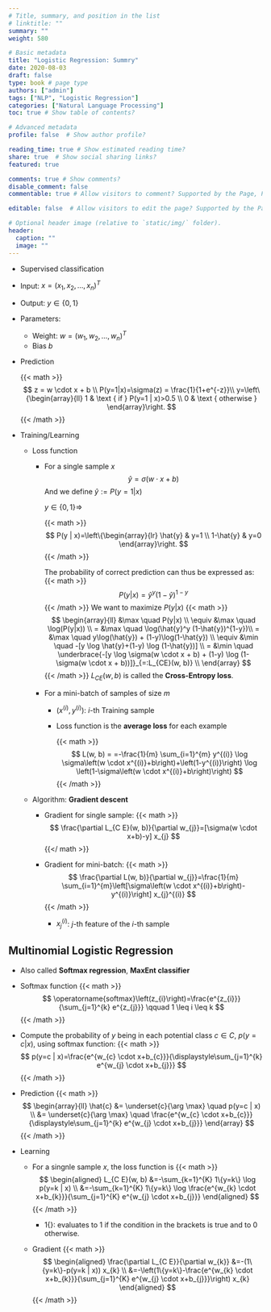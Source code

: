 ```yaml
---
# Title, summary, and position in the list
# linktitle: ""
summary: ""
weight: 580

# Basic metadata
title: "Logistic Regression: Summry"
date: 2020-08-03
draft: false
type: book # page type
authors: ["admin"]
tags: ["NLP", "Logistic Regression"]
categories: ["Natural Language Processing"]
toc: true # Show table of contents?

# Advanced metadata
profile: false  # Show author profile?

reading_time: true # Show estimated reading time?
share: true  # Show social sharing links?
featured: true

comments: true # Show comments?
disable_comment: false
commentable: true # Allow visitors to comment? Supported by the Page, Post, and Docs content types.

editable: false  # Allow visitors to edit the page? Supported by the Page, Post, and Docs content types.

# Optional header image (relative to `static/img/` folder).
header:
  caption: ""
  image: ""
---
```


- Supervised classification

- Input: $x = (x_1, x_2, \dots, x_n)^T$

- Output: $y \in \{0, 1\}$

- Parameters:

  - Weight: $w = (w_1, w_2, \dots, w_n)^T$
  - Bias $b$

- Prediction
  
  {{< math >}}
  $$
  z = w \cdot x + b \\
  P(y=1|x)=\sigma(z) = \frac{1}{1+e^{-z}}\\
  y=\left\{\begin{array}{ll}
  1 & \text { if } P(y=1 | x)>0.5 \\
  0 & \text { otherwise }
  \end{array}\right.
  $$
  {{< /math >}}
  
- Training/Learning

  - Loss function

    - For a single sample $x$
      $$
      \hat{y} = \sigma(w \cdot x + b)
      $$
      And we define $\hat{y}:=P(y=1|x)$

      $y \in \{0, 1\} \Rightarrow$
      
      {{< math >}}
      $$
      P(y | x)=\left\{\begin{array}{lr}
      \hat{y} & y=1 \\
      1-\hat{y}  & y=0
      \end{array}\right.
      $$
      {{< /math >}}
      
      The probability of correct prediction can thus be expressed as:
      {{< math >}}
      $$
      P(y|x)=\hat{y}^y (1-\hat{y})^{1-y}
      $$
      {{< /math >}}
      We want to maximize $P(y|x)$
      {{< math >}}
      $$
      \begin{array}{ll}
      &\max \quad P(y|x) \\
      \equiv &\max \quad \log(P(y|x)) \\
      = &\max \quad \log(\hat{y}^y (1-\hat{y})^{1-y})\\
      = &\max \quad y\log(\hat{y}) + (1-y)\log(1-\hat{y}) \\
      \equiv &\min \quad -[y \log \hat{y}+(1-y) \log (1-\hat{y})] \\
      = &\min \quad \underbrace{-[y \log \sigma(w \cdot x + b) + (1-y) \log (1-\sigma(w \cdot x + b))]}_{=:L_{CE}(w, b)} \\
      \end{array}
      $$
      {{< /math >}}
      $L_{CE}(w, b)$ is called the **Cross-Entropy loss**.

    - For a mini-batch of samples of size $m$

      - $(x^{(i)}, y^{(i)})$: $i$-th Training sample

      - Loss function is the **average loss** for each example
        
        {{< math >}}
        $$
        L(w, b) = =-\frac{1}{m} \sum_{i=1}^{m} y^{(i)} \log \sigma\left(w \cdot x^{(i)}+b\right)+\left(1-y^{(i)}\right) \log \left(1-\sigma\left(w \cdot x^{(i)}+b\right)\right)
        $$
        {{< /math >}}
  
  - Algorithm: **Gradient descent**

    - Gradient for single sample:
      {{< math >}}
      $$
      \frac{\partial L_{C E}(w, b)}{\partial w_{j}}=[\sigma(w \cdot x+b)-y] x_{j}
      $$
      {{</ math >}}

    - Gradient for mini-batch:
      {{< math >}}
      $$
      \frac{\partial L(w, b)}{\partial w_{j}}=\frac{1}{m} \sum_{i=1}^{m}\left[\sigma\left(w \cdot x^{(i)}+b\right)-y^{(i)}\right] x_{j}^{(i)}
      $$
  	  {{< /math >}}
      - $x_j^{(i)}$: $j$-th feature of the $i$-th sample



## Multinomial Logistic Regression

- Also called **Softmax regression**, **MaxEnt classifier**

- Softmax function
  {{< math >}}
  $$
  \operatorname{softmax}\left(z_{i}\right)=\frac{e^{z_{i}}}{\sum_{j=1}^{k} e^{z_{j}}} \qquad 1 \leq i \leq k
  $$
  {{< /math >}}
- Compute the probability of $y$ being in each potential class $c \in C$, $p(y=c|x)$, using softmax function:
  {{< math >}}
  $$
  p(y=c | x)=\frac{e^{w_{c} \cdot x+b_{c}}}{\displaystyle\sum_{j=1}^{k} e^{w_{j} \cdot x+b_{j}}}
  $$
  {{< /math >}}
- Prediction
  {{< math >}}
  $$
  \begin{array}{ll}
  \hat{c} &= \underset{c}{\arg \max} \quad p(y=c | x) \\
  &= \underset{c}{\arg \max} \quad \frac{e^{w_{c} \cdot x+b_{c}}}{\displaystyle\sum_{j=1}^{k} e^{w_{j} \cdot x+b_{j}}}
  \end{array}
  $$
  {{< /math >}}
- Learning

  - For a singnle sample $x$, the loss function is
    {{< math >}}
    $$
    \begin{aligned}
    L_{C E}(w, b) &=-\sum_{k=1}^{K} 1\{y=k\} \log p(y=k | x) \\
    &=-\sum_{k=1}^{K} 1\{y=k\} \log \frac{e^{w_{k} \cdot x+b_{k}}}{\sum_{j=1}^{K} e^{w_{j} \cdot x+b_{j}}}
    \end{aligned}
    $$
    {{< /math >}}

    - $1\{\}$: evaluates to $1$ if the condition in the brackets is true and to $0$ otherwise.

  - Gradient
    {{< math >}}
    $$
    \begin{aligned}
    \frac{\partial L_{C E}}{\partial w_{k}} &=-(1\{y=k\}-p(y=k | x)) x_{k} \\
    &=-\left(1\{y=k\}-\frac{e^{w_{k} \cdot x+b_{k}}}{\sum_{j=1}^{K} e^{w_{j} \cdot x+b_{j}}}\right) x_{k}
    \end{aligned}
    $$
    {{< /math >}}

